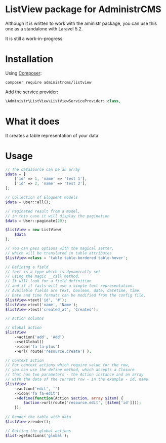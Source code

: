 # ListView package for AdministrCMS

Although it is written to work with the aministr package, you can use this one as a standalone with Laravel 5.2.

It is still a work-in-progress.

# Installation

Using [Composer](https://getcomposer.org/):

```
composer require administrcms/listview
```

Add the service provider:

```php
\Administr\ListView\ListViewServiceProvider::class,
```

# What it does

It creates a table representation of your data.

# Usage

```php
// The datasource can be an array
$data = [
    ['id' => 1, 'name' => 'test 1'],
    ['id' => 2, 'name' => 'test 2'],
];

// Collection of Eloquent models
$data = User::all();

// Paginated result from a model,
// in this case it will display the pagination
$data = User::paginate(20);

$listView = new ListView(
    $data
);

// You can pass options with the magical setter,
// which will be translated in table attributes
$listView->class = 'table table-bordered table-hover';

// Defining a field
// text is a type which is dynamically set
// using the magic __call method.
// It will look for a field definition
// and if it fails will use a simple text representation.
// Available fields are text, boolean, date, datetime, time.
// Date and time formats can be modified from the config file.
$listView->text('id', '#');
$listView->text('name', 'Name');
$listView->text('created_at', 'Created');

// Action columns

// Global action
$listView
    ->action('add', 'Add')
    ->setGlobal()
    ->icon('fa fa-plus')
    ->url( route('resource.create') );

// Context action
// For context actions which require value for the row,
// you can use the define method, which accepts a Closure
// that has two parameters - the Action instance and an array
// with the data of the current row - in the example - id, name.
$listView
    ->action('edit', '')
    ->icon('fa fa-edit')
    ->define(function(Action $action, array $item) {
        $action->url(route('resource.edit', [$item['id']]));
    });
    
// Render the table with data
$listView->render();

// Getting the global actions
$list->getActions('global');
```